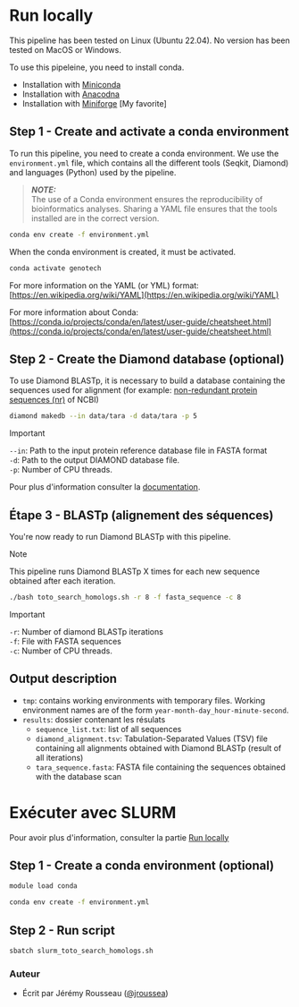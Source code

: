 # Run locally

This pipeline has been tested on Linux (Ubuntu 22.04). No version has been tested on MacOS or Windows.

To use this pipeleine, you need to install conda. 
- Installation with [Miniconda](https://docs.anaconda.com/miniconda/miniconda-install/)
- Installation with [Anacodna](https://docs.anaconda.com/anaconda/install/)
- Installation with [Miniforge](https://github.com/conda-forge/miniforge?tab=readme-ov-file) [My favorite]

## Step 1 - Create and activate a conda environment

To run this pipeline, you need to create a conda environment. We use the `environment.yml` file, which contains all the different tools (Seqkit, Diamond) and languages (Python) used by the pipeline.

> **_NOTE:_** \
> The use of a Conda environment ensures the reproducibility of bioinformatics analyses. Sharing a YAML file ensures that the tools installed are in the correct version.

```bash
conda env create -f environment.yml
```

When the conda environment is created, it must be activated.

```bash
conda activate genotech
```

For more information on the YAML (or YML) format: [https://en.wikipedia.org/wiki/YAML](https://en.wikipedia.org/wiki/YAML)

For more information about Conda: [https://conda.io/projects/conda/en/latest/user-guide/cheatsheet.html](https://conda.io/projects/conda/en/latest/user-guide/cheatsheet.html)

## Step 2 - Create the Diamond database (optional)

To use Diamond BLASTp, it is necessary to build a database containing the sequences used for alignment (for example: [non-redundant protein sequences (nr)](https://www.ncbi.nlm.nih.gov/refseq/about/nonredundantproteins/) of NCBI)

```bash 
diamond makedb --in data/tara -d data/tara -p 5
```

> [!IMPORTANT]  
> `--in`: Path to the input protein reference database file in FASTA format \
> `-d`: Path to the output DIAMOND database file. \
> `-p`: Number of CPU threads.

Pour plus d'information consulter la [documentation](https://github.com/bbuchfink/diamond/wiki/3.-Command-line-options).

## Étape 3 - BLASTp (alignement des séquences)

You're now ready to run Diamond BLASTp with this pipeline.

> [!NOTE] 
> This pipeline runs Diamond BLASTp X times for each new sequence obtained after each iteration.

```bash
./bash toto_search_homologs.sh -r 8 -f fasta_sequence -c 8
```

> [!IMPORTANT]  
> `-r`: Number of diamond BLASTp iterations \
> `-f`: File with FASTA sequences \
> `-c`: Number of CPU threads.

## Output description

- `tmp`: contains working environments with temporary files. Working environment names are of the form `year-month-day_hour-minute-second`.
- `results`: dossier contenant les résulats
    - `sequence_list.txt`: list of all sequences
    - `diamond_alignment.tsv`: Tabulation-Separated Values (TSV) file containing all alignments obtained with Diamond BLASTp (result of all iterations)
    - `tara_sequence.fasta`: FASTA file containing the sequences obtained with the database scan

# Exécuter avec SLURM

Pour avoir plus d'information, consulter la partie [Run locally](#run-locally)

## Step 1 - Create a conda environment (optional)

```bash
module load conda

conda env create -f environment.yml
```

## Step 2 - Run script

```bash
sbatch slurm_toto_search_homologs.sh
```

### **Auteur**

- Écrit par Jérémy Rousseau ([@jroussea](https://github.com/jroussea))